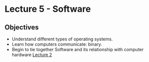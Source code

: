 # Lecture 5 - Software

## Objectives

+ Understand different types of operating systems.
+ Learn how computers communicate: binary.
+ Begin to tie together Software and its relationship with computer hardware [Lecture 2](https://adamzvolanek.github.io/silver-barnacle/lecture02/index.html)